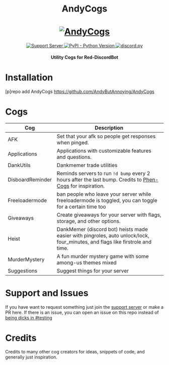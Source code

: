 <h1 align="center">
  AndyCogs
</h1>

<h1 align="center">
  <a href="https://github.com/AndyButAnnoying/AndyCogs"><img src="https://cdn.discordapp.com/icons/321845546534830085/a_650fa1ce364722e61d08b2d7280dc18f.jpg" alt="AndyCogs"></a>
</h1>

<p align="center">
  <a href="https://discord.gg/nVcZQt7mqk">
    <img src="https://discordapp.com/api/guilds/779170711305715764/widget.png?style=shield" alt="Support Server">
  </a>
  <a href="https://www.python.org/downloads/">
    <img alt="PyPI - Python Version" src="https://img.shields.io/pypi/pyversions/Red-Discordbot">
  </a>
  <a href="https://github.com/Rapptz/discord.py/">
     <img src="https://img.shields.io/badge/discord-py-blue.svg" alt="discord.py">
  </a>
</p>
<h4 align="center">Utility Cogs for Red-DiscordBot</h4>

# Installation
[p]repo add AndyCogs https://github.com/AndyButAnnoying/AndyCogs

# Cogs
| Cog | Description |
| --- | --- |
| AFK | Set that your afk so people get responses when pinged. |
| Applications | Applications with customizable features and questions.|
| DankUtils | Dankmemer trade utilities |
| DisboardReminder | Reminds servers to run `!d bump` every 2 hours after the last bump. Credits to [Phen-Cogs](https://github.com/phenom4n4n/phen-cogs) for inspiration. |
| Freeloadermode | ban people who leave your server while freeloadermode is toggled, you can toggle for a certain time too |
| Giveaways | Create giveaways for your server with flags, storage, and other options. |
| Heist | DankMemer (discord bot) heists made easier with pingroles, auto unlock/lock, four_minutes, and flags like firstrole and time. |
| MurderMystery | A fun murder mystery game with some among-us themes mixed |
| Suggestions | Suggest things for your server |


# Support and Issues
If you have want to request something just join the [support server](https://discord.gg/nVcZQt7mqk) or make a PR here. If there is an issue, you can open an issue on this repo instead of [being dicks in #testing](https://discord.com/channels/133049272517001216/133251234164375552/803711239590903858)

# Credits
Credits to many other cog creators for ideas, snippets of code, and generally just inspiration.

